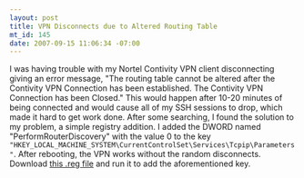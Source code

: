 ```yaml
--- 
layout: post
title: VPN Disconnects due to Altered Routing Table
mt_id: 145
date: 2007-09-15 11:06:34 -07:00
---
```

I was having trouble with my Nortel Contivity VPN client disconnecting giving an error message, "The routing table cannot be altered after the Contivity VPN Connection has been established. The Contivity VPN Connection has been Closed."  This would happen after 10-20 minutes of being connected and would cause all of my SSH sessions to drop, which made it hard to get work done.  After some searching, I found the solution to my problem, a simple registry addition.  I added the DWORD named "PerformRouterDiscovery" with the value 0 to the key `"HKEY_LOCAL_MACHINE_SYSTEM\CurrentControlSet\Services\Tcpip\Parameters"`.  After rebooting, the VPN works without the random disconnects.  Download [this .reg file](http://dinomite.net/wp-content/uploads/2007/09/performrouterdiscovery.reg) and run it to add the aforementioned key.
